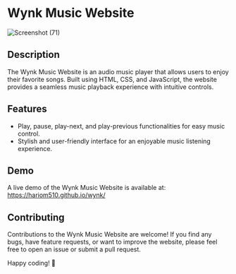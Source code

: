 # Wynk Music Website

![Screenshot (71)](https://user-images.githubusercontent.com/85151795/156284513-bf3d90b9-f6fc-4d29-8c33-9e98ff86d40f.png)

## Description
The Wynk Music Website is an audio music player that allows users to enjoy their favorite songs. Built using HTML, CSS, and JavaScript, the website provides a seamless music playback experience with intuitive controls.

## Features
- Play, pause, play-next, and play-previous functionalities for easy music control.
- Stylish and user-friendly interface for an enjoyable music listening experience.

## Demo
A live demo of the Wynk Music Website is available at: https://hariom510.github.io/wynk/

## Contributing
Contributions to the Wynk Music Website are welcome! If you find any bugs, have feature requests, or want to improve the website, please feel free to open an issue or submit a pull request.

Happy coding! 🎉
